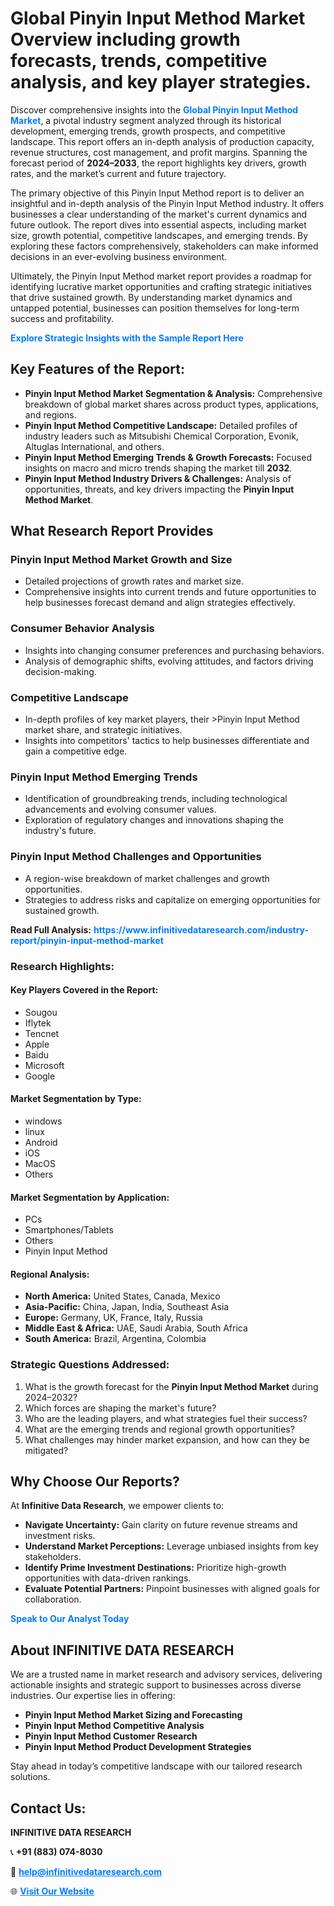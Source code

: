 <h1>Global Pinyin Input Method Market Overview including growth forecasts, trends, competitive analysis, and key player strategies.</h1>
<p>
Discover comprehensive insights into the 
<a href="https://www.infinitivedataresearch.com/industry-report/pinyin-input-method-market" rel="dofollow" style="color: #007BFF; text-decoration: none;"><strong>Global Pinyin Input Method Market</strong></a>, a pivotal industry segment analyzed through its historical development, emerging trends, growth prospects, and competitive landscape. This report offers an in-depth analysis of production capacity, revenue structures, cost management, and profit margins. Spanning the forecast period of <strong>2024–2033</strong>, the report highlights key drivers, growth rates, and the market’s current and future trajectory.
</p>
<p>
The primary objective of this Pinyin Input Method report is to deliver an insightful and in-depth analysis of the Pinyin Input Method industry. It offers businesses a clear understanding of the market's current dynamics and future outlook. The report dives into essential aspects, including market size, growth potential, competitive landscapes, and emerging trends. By exploring these factors comprehensively, stakeholders can make informed decisions in an ever-evolving business environment.
</p>
<p>
Ultimately, the Pinyin Input Method market report provides a roadmap for identifying lucrative market opportunities and crafting strategic initiatives that drive sustained growth. By understanding market dynamics and untapped potential, businesses can position themselves for long-term success and profitability.
</p>
<p>
<a href="https://www.infinitivedataresearch.com/request-sample/reportId=103006" style="color: #007BFF; text-decoration: none;"><strong>Explore Strategic Insights with the Sample Report Here</strong></a>
</p>

<h2>Key Features of the Report:</h2>
<ul>
<li><strong>Pinyin Input Method Market Segmentation & Analysis:</strong> Comprehensive breakdown of global market shares across product types, applications, and regions.</li>
<li><strong>Pinyin Input Method Competitive Landscape:</strong> Detailed profiles of industry leaders such as Mitsubishi Chemical Corporation, Evonik, Altuglas International, and others.</li>
<li><strong>Pinyin Input Method Emerging Trends & Growth Forecasts:</strong> Focused insights on macro and micro trends shaping the market till <strong>2032</strong>.</li>
<li><strong>Pinyin Input Method Industry Drivers & Challenges:</strong> Analysis of opportunities, threats, and key drivers impacting the <strong>Pinyin Input Method Market</strong>.</li>
</ul>

<h2>What Research Report Provides</h2>
<h3>Pinyin Input Method Market Growth and Size</h3>
<ul>
<li>Detailed projections of growth rates and market size.</li>
<li>Comprehensive insights into current trends and future opportunities to help businesses forecast demand and align strategies effectively.</li>
</ul>

<h3>Consumer Behavior Analysis</h3>
<ul>
<li>Insights into changing consumer preferences and purchasing behaviors.</li>
<li>Analysis of demographic shifts, evolving attitudes, and factors driving decision-making.</li>
</ul>

<h3>Competitive Landscape</h3>
<ul>
<li>In-depth profiles of key market players, their >Pinyin Input Method market share, and strategic initiatives.</li>
<li>Insights into competitors' tactics to help businesses differentiate and gain a competitive edge.</li>
</ul>

<h3>Pinyin Input Method Emerging Trends</h3>
<ul>
<li>Identification of groundbreaking trends, including technological advancements and evolving consumer values.</li>
<li>Exploration of regulatory changes and innovations shaping the industry's future.</li>
</ul>

<h3>Pinyin Input Method Challenges and Opportunities</h3>
<ul>
<li>A region-wise breakdown of market challenges and growth opportunities.</li>
<li>Strategies to address risks and capitalize on emerging opportunities for sustained growth.</li>
</ul>
<p><strong>Read Full Analysis:</strong> <a href="https://www.infinitivedataresearch.com/industry-report/pinyin-input-method-market" rel="dofollow" style="color: #007BFF; text-decoration: none;"><strong>https://www.infinitivedataresearch.com/industry-report/pinyin-input-method-market</strong></a></p>
<h3>Research Highlights:</h3>
<h4>Key Players Covered in the Report:</h4>
<ul><li>Sougou</li><li>Iflytek</li><li>Tencnet</li><li>Apple</li><li>Baidu</li><li>Microsoft</li><li>Google</li></ul>
<h4>Market Segmentation by Type:</h4>
<ul><li>windows</li><li>linux</li><li>Android</li><li>iOS</li><li>MacOS</li><li>Others</li></ul>
<h4>Market Segmentation by Application:</h4>
<ul><li>PCs</li><li>Smartphones/Tablets</li><li>Others</li><li>Pinyin Input Method</li></ul>

<h4>Regional Analysis:</h4>
<ul>
<li><strong>North America:</strong> United States, Canada, Mexico</li>
<li><strong>Asia-Pacific:</strong> China, Japan, India, Southeast Asia</li>
<li><strong>Europe:</strong> Germany, UK, France, Italy, Russia</li>
<li><strong>Middle East & Africa:</strong> UAE, Saudi Arabia, South Africa</li>
<li><strong>South America:</strong> Brazil, Argentina, Colombia</li>
</ul>

<h3>Strategic Questions Addressed:</h3>
<ol>
<li>What is the growth forecast for the <strong>Pinyin Input Method Market</strong> during 2024–2032?</li>
<li>Which forces are shaping the market's future?</li>
<li>Who are the leading players, and what strategies fuel their success?</li>
<li>What are the emerging trends and regional growth opportunities?</li>
<li>What challenges may hinder market expansion, and how can they be mitigated?</li>
</ol>

<h2>Why Choose Our Reports?</h2>
<p>At <strong>Infinitive Data Research</strong>, we empower clients to:</p>
<ul>
<li><strong>Navigate Uncertainty:</strong> Gain clarity on future revenue streams and investment risks.</li>
<li><strong>Understand Market Perceptions:</strong> Leverage unbiased insights from key stakeholders.</li>
<li><strong>Identify Prime Investment Destinations:</strong> Prioritize high-growth opportunities with data-driven rankings.</li>
<li><strong>Evaluate Potential Partners:</strong> Pinpoint businesses with aligned goals for collaboration.</li>
</ul>
<p><a href="https://www.infinitivedataresearch.com/industry-report/pinyin-input-method-market" rel="dofollow" style="color: #007BFF; text-decoration: none;"><strong>Speak to Our Analyst Today</strong></a></p>

<h2>About INFINITIVE DATA RESEARCH</h2>
<p>We are a trusted name in market research and advisory services, delivering actionable insights and strategic support to businesses across diverse industries. Our expertise lies in offering:</p>
<ul>
<li><strong>Pinyin Input Method Market Sizing and Forecasting</strong></li>
<li><strong>Pinyin Input Method Competitive Analysis</strong></li>
<li><strong>Pinyin Input Method Customer Research</strong></li>
<li><strong>Pinyin Input Method Product Development Strategies</strong></li>
</ul>
<p>Stay ahead in today’s competitive landscape with our tailored research solutions.</p>

<h2>Contact Us:</h2>
<p><strong>INFINITIVE DATA RESEARCH</strong></p>
<p>📞 <strong>+91 (883) 074-8030</strong></p>
<p>📧 <strong><a href="mailto:help@infinitivedataresearch.com" style="color: #007BFF;">help@infinitivedataresearch.com</a></strong></p>
<p>🌐 <strong><a href="https://www.infinitivedataresearch.com" rel="dofollow" style="color: #007BFF;">Visit Our Website</a></strong></p>